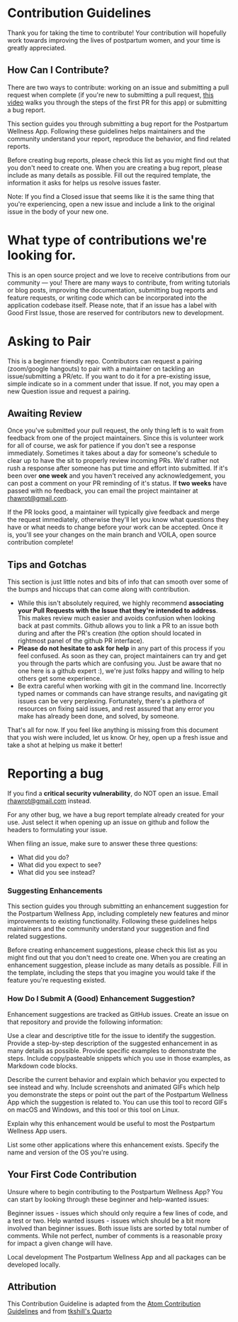 # Contribution Guidelines

Thank you for taking the time to contribute! Your contribution will hopefully work towards improving the lives of postpartum women, and your time is greatly appreciated.

## How Can I Contribute?

There are two ways to contribute: working on an issue and submitting a pull request when complete (if you're new to submitting a pull request, [this video](https://www.youtube.com/watch?v=n5tXiZ3U4Xk&feature=youtu.be) walks you through the steps of the first PR for this app) or submitting a bug report.

This section guides you through submitting a bug report for the Postpartum Wellness App. Following these guidelines helps maintainers and the community understand your report, reproduce the behavior, and find related reports.

Before creating bug reports, please check this list as you might find out that you don't need to create one. When you are creating a bug report, please include as many details as possible. Fill out the required template, the information it asks for helps us resolve issues faster.

Note: If you find a Closed issue that seems like it is the same thing that you're experiencing, open a new issue and include a link to the original issue in the body of your new one.

# What type of contributions we're looking for.

This is an open source project and we love to receive contributions from our community — you! There are many ways to contribute,
from writing tutorials or blog posts, improving the documentation, submitting bug reports and feature requests,
or writing code which can be incorporated into the application codebase itself. Please note, that if an issue has a label with Good First Issue, those are reserved for contributors new to development.

# Asking to Pair

This is a beginner friendly repo. Contributors can request a pairing (zoom/google hangouts) to pair with a maintainer on tackling an issue/submitting a PR/etc. If you want to do it for a pre-existing issue, simple indicate so in a comment under that issue. If not, you may open a new Question issue and request a pairing.

## Awaiting Review

Once you've submitted your pull request, the only thing left is to wait from feedback from one of the project maintainers. Since this is volunteer work for all of course, we ask for patience if you don't see a response immediately. Sometimes it takes about a day for someone's schedule to clear up to have the sit to properly review incoming PRs. We'd rather not rush a response after someone has put time and effort into submitted. If it's been over **one week** and you haven't received any acknowledgement, you can post a comment on your PR reminding of it's status. If **two weeks** have passed with no feedback, you can email the project maintainer at rhawrot@gmail.com.

If the PR looks good, a maintainer will typically give feedback and merge the request immediately, otherwise they'll let you know what questions they have or what needs to change before your work can be accepted. Once it is, you'll see your changes on the main branch and VOILA, open source contribution complete!

## Tips and Gotchas

This section is just little notes and bits of info that can smooth over some of the bumps and hiccups that can come along with contribution.

- While this isn't absolutely required, we highly recommend **associating your Pull Requests with the Issue that they're intended to address**. This makes review much easier and avoids confusion when looking back at past commits. Github allows you to link a PR to an issue both during and after the PR's creation (the option should located in rightmost panel of the github PR interface).
- **Please do not hesitate to ask for help** in any part of this process if you feel confused. As soon as they can, project maintainers can try and get you through the parts which are confusing you. Just be aware that no one here is a github expert :), we're just folks happy and willing to help others get some experience.
- Be extra careful when working with git in the command line. Incorrectly typed names or commands can have strange results, and navigating git issues can be very perplexing. Fortunately, there's a plethora of resources on fixing said issues, and rest assured that any error you make has already been done, and solved, by someone.

That's all for now. If you feel like anything is missing from this document that you wish were included, let us know. Or hey, open up a fresh issue and take a shot at helping us make it better!

# Reporting a bug

If you find a **critical security vulnerability**, do NOT open an issue. Email rhawrot@gmail.com instead.

For any other bug, we have a bug report template already created for your use. Just select it when opening up an issue on github and follow the headers to formulating your issue.

When filing an issue, make sure to answer these three questions:

- What did you do?
- What did you expect to see?
- What did you see instead?

### Suggesting Enhancements

This section guides you through submitting an enhancement suggestion for the Postpartum Wellness App, including completely new features and minor improvements to existing functionality. Following these guidelines helps maintainers and the community understand your suggestion and find related suggestions.

Before creating enhancement suggestions, please check this list as you might find out that you don't need to create one. When you are creating an enhancement suggestion, please include as many details as possible. Fill in the template, including the steps that you imagine you would take if the feature you're requesting existed.

### How Do I Submit A (Good) Enhancement Suggestion?

Enhancement suggestions are tracked as GitHub issues. Create an issue on that repository and provide the following information:

Use a clear and descriptive title for the issue to identify the suggestion.
Provide a step-by-step description of the suggested enhancement in as many details as possible.
Provide specific examples to demonstrate the steps. Include copy/pasteable snippets which you use in those examples, as Markdown code blocks.

Describe the current behavior and explain which behavior you expected to see instead and why.
Include screenshots and animated GIFs which help you demonstrate the steps or point out the part of the Postpartum Wellness App which the suggestion is related to. You can use this tool to record GIFs on macOS and Windows, and this tool or this tool on Linux.

Explain why this enhancement would be useful to most the Postpartum Wellness App users.

List some other applications where this enhancement exists.
Specify the name and version of the OS you're using.

## Your First Code Contribution

Unsure where to begin contributing to the Postpartum Wellness App? You can start by looking through these beginner and help-wanted issues:

Beginner issues - issues which should only require a few lines of code, and a test or two.
Help wanted issues - issues which should be a bit more involved than beginner issues.
Both issue lists are sorted by total number of comments. While not perfect, number of comments is a reasonable proxy for impact a given change will have.

Local development
The Postpartum Wellness App and all packages can be developed locally.

## Attribution

This Contribution Guideline is adapted from the [Atom Contribution Guidelines](https://github.com/atom/atom/blob/master/CONTRIBUTING.md) and from [tkshill's Quarto](https://github.com/tkshill/Quarto/blob/main/CONTRIBUTING.md)
